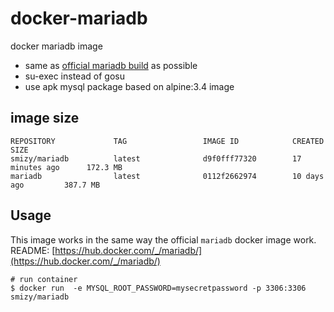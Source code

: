 # docker-mariadb

docker mariadb image 

* same as [official mariadb build](https://hub.docker.com/_/mariadb/) as possible
* su-exec instead of gosu
* use apk mysql package based on alpine:3.4 image

## image size

```
REPOSITORY             TAG                 IMAGE ID            CREATED             SIZE
smizy/mariadb          latest              d9f0fff77320        17 minutes ago      172.3 MB
mariadb                latest              0112f2662974        10 days ago         387.7 MB
```

## Usage

This image works in the same way the official `mariadb` docker image work.
README: [https://hub.docker.com/_/mariadb/](https://hub.docker.com/_/mariadb/)

```
# run container
$ docker run  -e MYSQL_ROOT_PASSWORD=mysecretpassword -p 3306:3306  smizy/mariadb
```